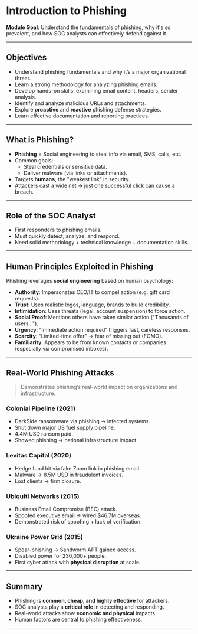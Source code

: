 # Introduction to Phishing


**Module Goal**: Understand the fundamentals of phishing, why it's so prevalent, and how SOC analysts can effectively defend against it.

---

## Objectives

- Understand phishing fundamentals and why it’s a major organizational threat.
- Learn a strong methodology for analyzing phishing emails.
- Develop hands-on skills: examining email content, headers, sender analysis.
- Identify and analyze malicious URLs and attachments.
- Explore **proactive** and **reactive** phishing defense strategies.
- Learn effective documentation and reporting practices.

---

## What is Phishing?

- **Phishing** = Social engineering to steal info via email, SMS, calls, etc.
- Common goals:
  - Steal credentials or sensitive data.
  - Deliver malware (via links or attachments).
- Targets **humans**, the "weakest link" in security.
- Attackers cast a wide net → just one successful click can cause a breach.

---

## Role of the SOC Analyst

- First responders to phishing emails.
- Must quickly detect, analyze, and respond.
- Need solid methodology + technical knowledge + documentation skills.

---

## Human Principles Exploited in Phishing

Phishing leverages **social engineering** based on human psychology:

- **Authority**: Impersonates CEO/IT to compel action (e.g. gift card requests).
- **Trust**: Uses realistic logos, language, brands to build credibility.
- **Intimidation**: Uses threats (legal, account suspension) to force action.
- **Social Proof**: Mentions others have taken similar action ("Thousands of users...").
- **Urgency**: “Immediate action required” triggers fast, careless responses.
- **Scarcity**: “Limited-time offer” → fear of missing out (FOMO).
- **Familiarity**: Appears to be from known contacts or companies (especially via compromised inboxes).

---

## Real-World Phishing Attacks

> Demonstrates phishing’s real-world impact on organizations and infrastructure.

### Colonial Pipeline (2021)
- DarkSide ransomware via phishing → infected systems.
- Shut down major US fuel supply pipeline.
- 4.4M USD ransom paid.
- Showed phishing → national infrastructure impact.

###  Levitas Capital (2020)
- Hedge fund hit via fake Zoom link in phishing email.
- Malware → 8.5M USD in fraudulent invoices.
- Lost clients → firm closure.

###  Ubiquiti Networks (2015)
- Business Email Compromise (BEC) attack.
- Spoofed executive email → wired $46.7M overseas.
- Demonstrated risk of spoofing + lack of verification.

###  Ukraine Power Grid (2015)
- Spear-phishing → Sandworm APT gained access.
- Disabled power for 230,000+ people.
- First cyber attack with **physical disruption** at scale.

---

## Summary

- Phishing is **common, cheap, and highly effective** for attackers.
- SOC analysts play a **critical role** in detecting and responding.
- Real-world attacks show **economic and physical** impacts.
- Human factors are central to phishing effectiveness.

---
